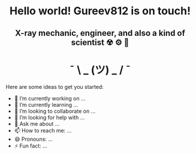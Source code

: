 <h1 align="center">Hello world! Gureev812 is on touch!</a> 

<h2 align="center">X-ray mechanic, engineer, and also a kind of scientist ☢ ⚙ 🥼</h2>

<h1 align="center"> ¯ \ _ (ツ) _ / ¯ </h1>

Here are some ideas to get you started:

- 🔭 I’m currently working on ...
- 🌱 I’m currently learning ...
- 👯 I’m looking to collaborate on ...
- 🤔 I’m looking for help with ...
- 💬 Ask me about ...
- 📫 How to reach me: ...
- 😄 Pronouns: ...
- ⚡ Fun fact: ...

